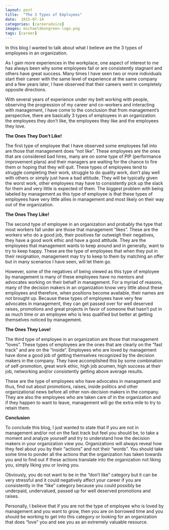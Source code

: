 ```yaml
---
layout: post
title:  "The 3 Types of Employees"
date:  2015-07-14
categories: [careeradvice]
images: michaeldeongreen-logo.png
tags: [career]
---
```


In this blog I wanted to talk about what I believe are the 3 types of employees in an organization.  
  
As I gain more experiences in the workplace, one aspect of interest to me has always been why some employees fail or are consistently stagnant and others have great success. Many times I have seen two or more individuals start their career with the same level of experience at the same company and a few years later, I have observed that their careers went in completely opposite directions.  
  
With several years of experience under my belt working with people, observing the progression of my career and co-workers and interacting with management, I have come to the conclusion that from management’s perspective, there are basically 3 types of employees in an organization: the employees they don’t like, the employees they like and the employees they love.  
  
**The Ones They Don’t Like!**  
  
The first type of employee that I have observed some employees fall into are those that management does “not like”. These employees are the ones that are considered bad hires, many are on some type of PIP (performance improvement plans) and their managers are waiting for the chance to fire them or hoping that they will quit. These types of employees tend to struggle completing their work, struggle to do quality work, don’t play well with others or simply just have a bad attitude. They will be typically given the worst work, other employees may have to consistently pick up the slack for them and very little is expected of them. The biggest problem with being labeled by management as this type of employee is that these types of employees have very little allies in management and most likely on their way out of the organization.  
  
**The Ones They Like!**  
  
The second type of employee in an organization and probably the type that most workers fall under are those that management “likes”. These are the workers who do a good job, their positives far outweigh their negatives, they have a good work ethic and have a good attitude. They are the employees that management wants to keep around and in generally, want to try to keep happy. These are the type of employees that when they put in their resignation, management may try to keep to them by matching an offer but in many scenarios I have seen, will let them go.  
  
However, some of the negatives of being viewed as this type of employee by management is many of these employees have no mentors and advocates working on their behalf in management. For a myriad of reasons, many of the decision makers in an organization know very little about these employees and therefore, when positions become available, their names are not brought up. Because these types of employees have very few advocates in management, they can get passed over for well deserved raises, promotions and great projects in favor of someone that hasn’t put in as much time or an employee who is less qualified but better at getting themselves noticed by management.  
  
**The Ones They Love!**  
  
The third type of employee in an organization are those that management “loves”. These types of employees are the ones that are clearly on the “fast track” and are on the “inside”. Employees who are loved by management have done a good job of getting themselves recognized by the decision makers in the company. They have accomplished this by some combination of self-promotion, great work ethic, high job acumen, high success at their job, networking and/or consistently getting above average results.  
  
These are the type of employees who have advocates in management and thus, find out about promotions, raises, inside politics and other organizational news before all other non-decision makers in the company. They are also the employees who are taken care of in the organization and if they happen to want to leave, management will go the extra mile to try to retain them.  
  
**Conclusion**  
  
To conclude this blog, I just wanted to state that if you are not in management and/or not on the fast track but feel you should be, to take a moment and analyze yourself and try to understand how the decision makers in your organization view you. Organizations will always reveal how they feel about you by their “actions” and not their “words”. You should take some time to ponder all the actions that the organization has taken towards you and to find out if these actions translate into the organization not liking you, simply liking you or loving you.  
  
Obviously, you do not want to be in the “don’t like” category but it can be very stressful and it could negatively affect your career if you are consistently in the “like” category because you could possibly be underpaid, undervalued, passed up for well deserved promotions and raises.  
  
Personally, I believe that if you are not the type of employee who is loved by management and you want to grow, then you are on borrowed time and you should be working to get into this category or looking for an organization that does “love” you and see you as an extremely valuable resource.
